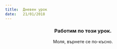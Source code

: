```yaml
---
title:  Дневен урок
date:   21/01/2018
---
```


### <center>Работим по този урок.</center>
<center>Моля, върнете се по-късно.</center>
